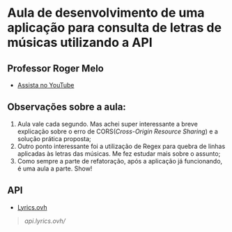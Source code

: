 # Aula de desenvolvimento de uma aplicação para consulta de letras de músicas utilizando a API

## Professor Roger Melo

- [Assista no YouTube](https://www.youtube.com/watch?v=sgiTuXGin2I&list=PLpSJMw6H4PFMOJHMULTxKNOEw7g1cBuyP&index=3)

## Observações sobre a aula:

1. Aula vale cada segundo. Mas achei super interessante a breve explicação sobre o erro de CORS(*Cross-Origin Resource Sharing*) e a solução prática proposta;
2. Outro ponto interessante foi a utilização de Regex para quebra de linhas aplicadas às letras das músicas. Me fez estudar mais sobre o assunto;
3. Como sempre a parte de refatoração, após a aplicação já funcionando, é uma aula a parte. Show!

## API

- [Lyrics.ovh](https://lyrics.ovh/)
> *api.lyrics.ovh/*
